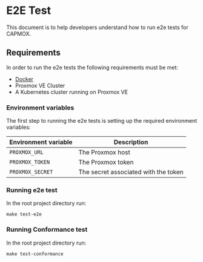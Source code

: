 # E2E Test

This document is to help developers understand how to run e2e tests for CAPMOX.

## Requirements

In order to run the e2e tests the following requirements must be met:

* [Docker](https://www.docker.com/)
* Proxmox VE Cluster
* A Kubernetes cluster running on Proxmox VE

### Environment variables

The first step to running the e2e tests is setting up the required environment variables:

| Environment variable              | Description                              |
| --------------------------------- |------------------------------------------|
| `PROXMOX_URL`       | The Proxmox host                         |
| `PROXMOX_TOKEN`  | The Proxmox token                        |
| `PROXMOX_SECRET`           | The secret associated with the token     |


### Running e2e test

In the root project directory run:

```
make test-e2e
```

### Running Conformance test

In the root project directory run:

```
make test-conformance
```
